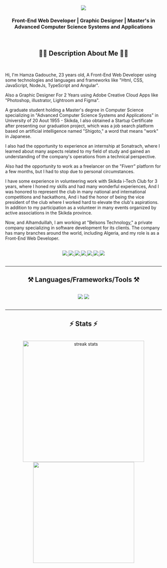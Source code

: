 

<h1 align="center">
    <img src="https://readme-typing-svg.herokuapp.com/?font=Righteous&size=35&center=true&vCenter=true&width=500&height=70&duration=3000&lines=Hi+There!+👋;+I'm+Hamza+GADOUCHE!;" />
</h1>

<h3 align="center">Front-End Web Developer | Graphic Designer | Master's in Advanced Computer Science Systems and Applications</h3>

<br/>

 <h2 align="center">👨‍💻 Description About Me 👨‍💻</h2>
 <br/>
 
<p>Hi, I'm Hamza Gadouche, 23 years old, A Front-End Web Developer using some technologies and languages and frameworks like "Html, CSS, JavaScript, NodeJs, TypeScript and Angular". 

Also a Graphic Designer For 2 Years using Adobe Creative Cloud Apps like "Photoshop, illustrator, Lightroom and Figma".

A graduate student holding a Master's degree in Computer Science specializing in "Advanced Computer Science Systems and Applications" in University of 20 Aout 1955 - Skikda, I also obtained a Startup Certificate after presenting our graduation project, which was a job search platform based on artificial intelligence named "Shigoto," a word that means "work" in Japanese.

I also had the opportunity to experience an internship at Sonatrach, where I learned about many aspects related to my field of study and gained an understanding of the company's operations from a technical perspective.

Also had the opportunity to work as a freelancer on the "Fiverr" platform for a few months, but I had to stop due to personal circumstances.

I have some experience in volunteering work with Skikda i-Tech Club for 3 years, where I honed my skills and had many wonderful experiences, And I was honored to represent the club in many national and international competitions and hackathons, And i had the honor of being the vice president of the club where I worked hard to elevate the club's aspirations. 
In addition to my participation as a volunteer in many events organized by active associations in the Skikda province.

Now, and Alhamduillah, I am working at "Belsons Technology," a private company specializing in software development for its clients. The company has many branches around the world, including Algeria, and my role is as a Front-End Web Developer.</p>

<br/>
 
<div align="center"> 
  <a href="mailto:hamza.gadouche@univ-skikda.dz">
    <img src="https://img.shields.io/badge/Gmail-333333?style=for-the-badge&logo=gmail&logoColor=red" />
  </a>
  <a href="http://www.linkedin.com/in/hamza-gadouche-062b852b9" target="_blank">
     <img src="https://img.shields.io/badge/LinkedIn-0A66C2?style=for-the-badge&logo=linkedin&logoColor=white" target="_blank" /> <!-- sqlite, safari, google-chrome are other good icon options -->
  </a>
  <a href="https://www.instagram.com/hamza_gadouche/" target="_blank">
     <img src="https://img.shields.io/badge/Instagram-cd486b?style=for-the-badge&logo=instagram&logoColor=white" target="_blank" /> <!-- sqlite, safari, google-chrome are other good icon options -->
  </a>
     <a href="https://x.com/hamza_gadouche" target="_blank">
     <img src="https://img.shields.io/badge/X-000000?style=for-the-badge&logo=X&logoColor=white" target="_blank" /> <!-- sqlite, safari, google-chrome are other good icon options -->
  </a>
     <a href="https://medium.com/@hgdz21" target="_blank">
     <img src="https://img.shields.io/badge/Medium-000000?style=for-the-badge&logo=medium&logoColor=white" target="_blank" /> <!-- sqlite, safari, google-chrome are other good icon options -->
  </a>
     <a href="https://www.behance.net/hamzagadouche" target="_blank">
     <img src="https://img.shields.io/badge/Behance-053eff?style=for-the-badge&logo=behance&logoColor=white" target="_blank" /> <!-- sqlite, safari, google-chrome are other good icon options -->
  </a>
  </a>
     <a href="https://dribbble.com/hamza_gadouche" target="_blank">
     <img src="https://img.shields.io/badge/Dribbble-ea4c89?style=for-the-badge&logo=dribbble&logoColor=white" target="_blank" /> <!-- sqlite, safari, google-chrome are other good icon options -->
  </a>
    
</div>

</br>

 <hr/>
 
<h2 align="center">⚒️ Languages/Frameworks/Tools ⚒️</h2>
<br/>
<div align="center">
    <img src="https://skillicons.dev/icons?i=html,css,javascript,angular,typescript,nodejs,bootstrap" />
    <img src="https://skillicons.dev/icons?i=vscode,github,git,photoshop,illustrator,figma,blender" /><br>
</div>

<br/>
<hr/>

<h2 align="center">⚡ Stats ⚡</h2>
<br>
<div align=center>
  <img width=390 src="https://github-readme-streak-stats-salesp07.vercel.app?user=hgdz21&theme=dark&count_private=true&border_radius=10" alt="streak stats"/>
  <br/>
  <img width=325 align="center" src="https://github-readme-stats.vercel.app/api?username=hgdz21&show_icons=true&theme=dark" />
</div>

<br/><br/>


